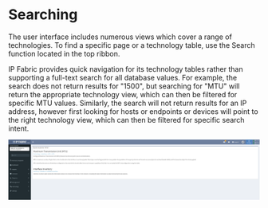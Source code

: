 # Searching

The user interface includes numerous views which cover a range of technologies. To find a specific page or a technology table, use the Search function located in the top ribbon.

IP Fabric provides quick navigation for its technology tables rather than supporting a full-text search for all database values. For example, the search does not return results for "1500", but searching for "MTU" will return the appropriate technology view, which can then be filtered for specific MTU values. Similarly, the search will not return results for an IP address, however first looking for hosts or endpoints or devices will point to the right technology view, which can then be filtered for specific search intent.

![search](search.png)
